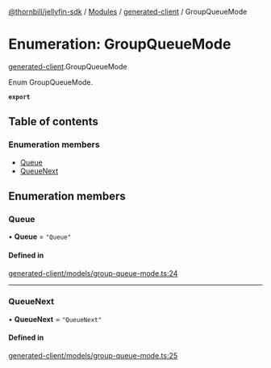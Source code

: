 [@thornbill/jellyfin-sdk](../README.md) / [Modules](../modules.md) / [generated-client](../modules/generated_client.md) / GroupQueueMode

# Enumeration: GroupQueueMode

[generated-client](../modules/generated_client.md).GroupQueueMode

Enum GroupQueueMode.

**`export`**

## Table of contents

### Enumeration members

- [Queue](generated_client.GroupQueueMode.md#queue)
- [QueueNext](generated_client.GroupQueueMode.md#queuenext)

## Enumeration members

### Queue

• **Queue** = `"Queue"`

#### Defined in

[generated-client/models/group-queue-mode.ts:24](https://github.com/thornbill/jellyfin-sdk-typescript/blob/1142a3e/src/generated-client/models/group-queue-mode.ts#L24)

___

### QueueNext

• **QueueNext** = `"QueueNext"`

#### Defined in

[generated-client/models/group-queue-mode.ts:25](https://github.com/thornbill/jellyfin-sdk-typescript/blob/1142a3e/src/generated-client/models/group-queue-mode.ts#L25)
